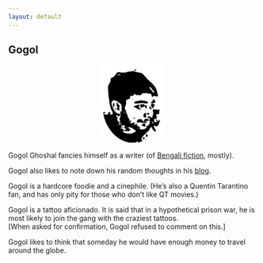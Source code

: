 ```yaml
---
layout: default
---
```


## Gogol

<p align="center">
  <img src="images/GG_foreground.png"
     alt="" 
     width="25%">
</p>

Gogol Ghoshal fancies himself as a writer (of [Bengali fiction](bengali-fiction), mostly).

Gogol also likes to note down his random thoughts in his [blog](archive).  

Gogol is a hardcore foodie and a cinephile. (He’s also a Quentin Tarantino fan, and has only pity for those who don’t like QT movies.)

Gogol is a tattoo aficionado. It is said that in a hypothetical prison war, he is most likely to join the gang with the craziest tattoos. <br>
[When asked for confirmation, Gogol refused to comment on this.]

<!--- Gogol tries to maintain a minimalist lifestyle.
Yes, that means he secretly gets a little annoyed every time someone gifts him something. <br>
[But if you still insist on giving him something, maybe a good ebook ([DRM-free](http://www.defectivebydesign.org/what_is_drm_digital_restrictions_management), of course) is your best option.] -->

Gogol likes to think that someday he would have enough money to travel around the globe. <br><br>

